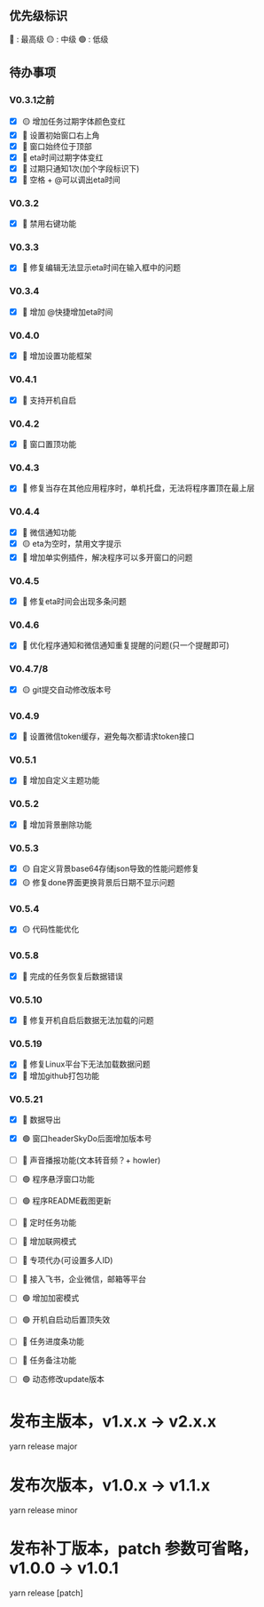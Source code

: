 <!--
 * @Author: liupeng
 * @Description: todo list
 * @Date: 2024-01-02 10:08:58
 * @LastEditTime: 2024-09-06 08:57:18
 * @FilePath: \SkyDo\TODO.md
-->
## 优先级标识

🔴 : 最高级
🟡 : 中级
🟢 : 低级

## 待办事项

### V0.3.1之前
- [x] 🟡 增加任务过期字体颜色变红
- [x] 🔴 设置初始窗口右上角
- [x] 🔴 窗口始终位于顶部
- [x] 🔴 eta时间过期字体变红
- [x] 🔴 过期只通知1次(加个字段标识下)
- [x] 🔴 空格 + @可以调出eta时间
### V0.3.2
- [x] 🔴 禁用右键功能
### V0.3.3
- [x] 🔴 修复编辑无法显示eta时间在输入框中的问题
### V0.3.4
- [x] 🔴 增加 @快捷增加eta时间



### V0.4.0
- [x] 🔴 增加设置功能框架
### V0.4.1
- [x] 🔴 支持开机自启
### V0.4.2
- [x] 🔴 窗口置顶功能
### V0.4.3
- [x] 🔴 修复当存在其他应用程序时，单机托盘，无法将程序置顶在最上层
### V0.4.4
- [x] 🔴 微信通知功能
- [x] 🟡 eta为空时，禁用文字提示
- [x] 🔴 增加单实例插件，解决程序可以多开窗口的问题

### V0.4.5
- [x] 🔴 修复eta时间会出现多条问题

### V0.4.6
- [x] 🔴 优化程序通知和微信通知重复提醒的问题(只一个提醒即可)

### V0.4.7/8
- [x] 🟡 git提交自动修改版本号

### V0.4.9
- [x] 🔴 设置微信token缓存，避免每次都请求token接口

### V0.5.1
- [x] 🔴 增加自定义主题功能

### V0.5.2
- [x] 🔴 增加背景删除功能 

### V0.5.3
- [x] 🟡 自定义背景base64存储json导致的性能问题修复
- [x] 🟡 修复done界面更换背景后日期不显示问题

### V0.5.4
- [x] 🟡 代码性能优化

### V0.5.8
- [x] 🔴 完成的任务恢复后数据错误

### V0.5.10
- [x] 🔴 修复开机自启后数据无法加载的问题

### V0.5.19
- [x] 🔴 修复Linux平台下无法加载数据问题
- [x] 🔴 增加github打包功能

### V0.5.21
- [x] 🔴 数据导出
- [x] 🟢 窗口headerSkyDo后面增加版本号





- [ ] 🔴 声音播报功能(文本转音频？+ howler)

- [ ] 🟢 程序悬浮窗口功能
- [ ] 🟢 程序README截图更新
- [ ] 🔴 定时任务功能
- [ ] 🔴 增加联网模式
- [ ] 🔴 专项代办(可设置多人ID)
- [ ] 🔴 接入飞书，企业微信，邮箱等平台
- [ ] 🟢 增加加密模式
- [ ] 🟢 开机自启动后置顶失效
- [ ] 🔴 任务进度条功能
- [ ] 🔴 任务备注功能
- [ ]  🟢 动态修改update版本

# 发布主版本，v1.x.x -> v2.x.x
yarn release major

# 发布次版本，v1.0.x -> v1.1.x
yarn release minor

# 发布补丁版本，patch 参数可省略，v1.0.0 -> v1.0.1
yarn release [patch]